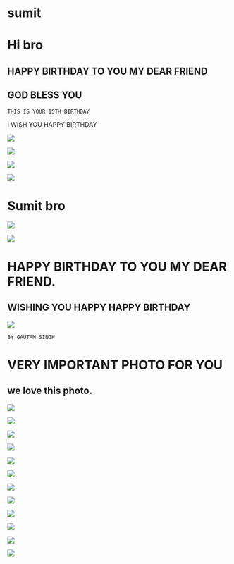 # sumit

# Hi bro 

## HAPPY BIRTHDAY TO YOU MY DEAR FRIEND

## GOD BLESS YOU

`THIS IS YOUR 15TH BIRTHDAY` 

I WISH YOU HAPPY BIRTHDAY 


![](https://encrypted-tbn0.gstatic.com/images?q=tbn:ANd9GcR8NU_T9Jpx5tUdKT7eQILR3RwCpByhFvmvwg&usqp=CAU)

![](https://www.google.com/imgres?imgurl=https%3A%2F%2Fi.makeagif.com%2Fmedia%2F9-25-2015%2F8WRaOF.gif&imgrefurl=https%3A%2F%2Fmakeagif.com%2Fgif%2Fhappy-birthday-sumit-8WRaOF&tbnid=t1Ft5VxKDtWJKM&vet=12ahUKEwi4_7-X8cr1AhWe_jgGHWOnDYYQMygJegUIARDGAg..i&docid=G3G0Gjjv9JtiHM&w=305&h=150&itg=1&q=birthday%20gif%20sumit&client=ms-android-xiaomi-rev1&ved=2ahUKEwi4_7-X8cr1AhWe_jgGHWOnDYYQMygJegUIARDGAg)

![](https://i.pinimg.com/736x/d8/0c/1a/d80c1a7853455824a69f8ca7c31309c2.jpg)

![](IMG_20220125_113121.jpg)
 


# Sumit bro


![](IMG_20220125_113109.jpg)

![](IMG_20220125_113058.jpg)

# HAPPY BIRTHDAY TO YOU MY DEAR FRIEND.

## WISHING YOU HAPPY HAPPY BIRTHDAY


![](IMG_20211110_152532.jpg)


`BY GAUTAM SINGH`



# VERY IMPORTANT PHOTO FOR YOU

## we love this photo.

![](IMG_20220125_122918.jpg)

![](IMG_20220127_103649.jpg)

![](IMG_20220127_103917.jpg)

![](IMG_20220127_103858.jpg)

![](IMG_20220127_103845.jpg)

![](IMG_20220127_103832.jpg)

![](IMG_20220127_103815.jpg)

![](IMG_20220127_103803.jpg)

![](IMG_20220127_103750.jpg)

![](IMG_20220127_103735.jpg)

![](IMG_20220127_103717.jpg)

![](IMG_20220127_103704.jpg)

